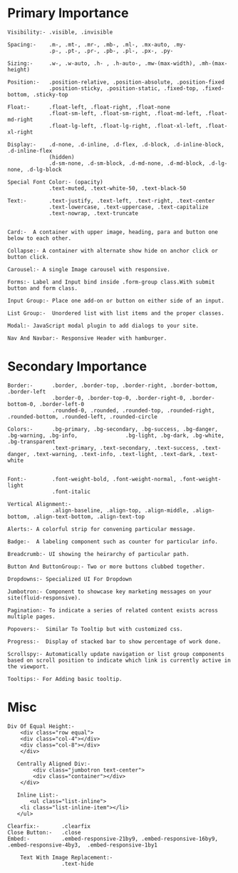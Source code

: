 # Primary Importance

	Visibility:- .visible, .invisible

	Spacing:-    .m-, .mt-, .mr-, .mb-, .ml-, .mx-auto, .my-
	             .p-, .pt-, .pr-, .pb-, .pl-, .px-, .py-
	
	Sizing:-     .w-, .w-auto, .h- , .h-auto-, .mw-(max-width), .mh-(max-height)
	
	Position:-   .position-relative, .position-absolute, .position-fixed
	             .position-sticky, .position-static, .fixed-top, .fixed-bottom, .sticky-top

	Float:-      .float-left, .float-right, .float-none
	             .float-sm-left, .float-sm-right, .float-md-left, .float-md-right
	             .float-lg-left, .float-lg-right, .float-xl-left, .float-xl-right

	Display:- 	 .d-none, .d-inline, .d-flex, .d-block, .d-inline-block, .d-inline-flex   
				 (hidden)
				 .d-sm-none, .d-sm-block, .d-md-none, .d-md-block, .d-lg-none, .d-lg-block

	Special Font Color:- (opacity)
	             .text-muted, .text-white-50, .text-black-50

	Text:-       .text-justify, .text-left, .text-right, .text-center
				 .text-lowercase, .text-uppercase, .text-capitalize
				 .text-nowrap, .text-truncate


	Card:-  A container with upper image, heading, para and button one below to each other.

	Collapse:- A container with alternate show hide on anchor click or button click.

	Carousel:- A single Image carousel with responsive.

	Forms:- Label and Input bind inside .form-group class.With submit button and form class.

	Input Group:- Place one add-on or button on either side of an input.

	List Group:-  Unordered list with list items and the proper classes.

	Modal:- JavaScript modal plugin to add dialogs to your site.

	Nav And Navbar:- Responsive Header with hamburger.


# Secondary Importance

	Border:-      .border, .border-top, .border-right, .border-bottom, .border-left
	              .border-0, .border-top-0, .border-right-0, .border-bottom-0, .border-left-0
	              .rounded-0, .rounded, .rounded-top, .rounded-right, .rounded-bottom, .rounded-left, .rounded-circle

	Colors:-      .bg-primary, .bg-secondary, .bg-success, .bg-danger, .bg-warning, .bg-info, 				.bg-light, .bg-dark, .bg-white, .bg-transparent
				  .text-primary, .text-secondary, .text-success, .text-danger, .text-warning, .text-info, .text-light, .text-dark, .text-white

	
    Font:-        .font-weight-bold, .font-weight-normal, .font-weight-light
                  .font-italic

    Vertical Alignment:- 
                  .align-baseline, .align-top, .align-middle, .align-bottom, .align-text-bottom, .align-text-top

	Alerts:- A colorful strip for convening particular message.

	Badge:-  A labeling component such as counter for particular info.

	Breadcrumb:- UI showing the heirarchy of particular path.

	Button And ButtonGroup:- Two or more buttons clubbed together.

	Dropdowns:- Specialized UI For Dropdown

	Jumbotron:- Component to showcase key marketing messages on your site(fluid-responsive).

	Pagination:- To indicate a series of related content exists across multiple pages.

	Popovers:-  Similar To Tooltip but with customized css.

	Progress:-  Display of stacked bar to show percentage of work done.

	Scrollspy:- Automatically update navigation or list group components based on scroll position to indicate which link is currently active in the viewport.

	Tooltips:- For Adding basic tooltip.


#  Misc

	Div Of Equal Height:-
	    <div class="row equal">
		<div class="col-4"></div>
		<div class="col-8"></div>
	    </div>
    
       Centrally Aligned Div:-
            <div class="jumbotron text-center">
	    	<div class="container"></div>
	    </div>
       
       Inline List:-
           <ul class="list-inline">
	   	<li class="list-inline-item"></li>
	   </ul>

	Clearfix:-       .clearfix
	Close Button:-   .close
	Embed:-          .embed-responsive-21by9, .embed-responsive-16by9,      								 .embed-responsive-4by3,  .embed-responsive-1by1   

        Text With Image Replacement:- 
                     .text-hide
		     
        
